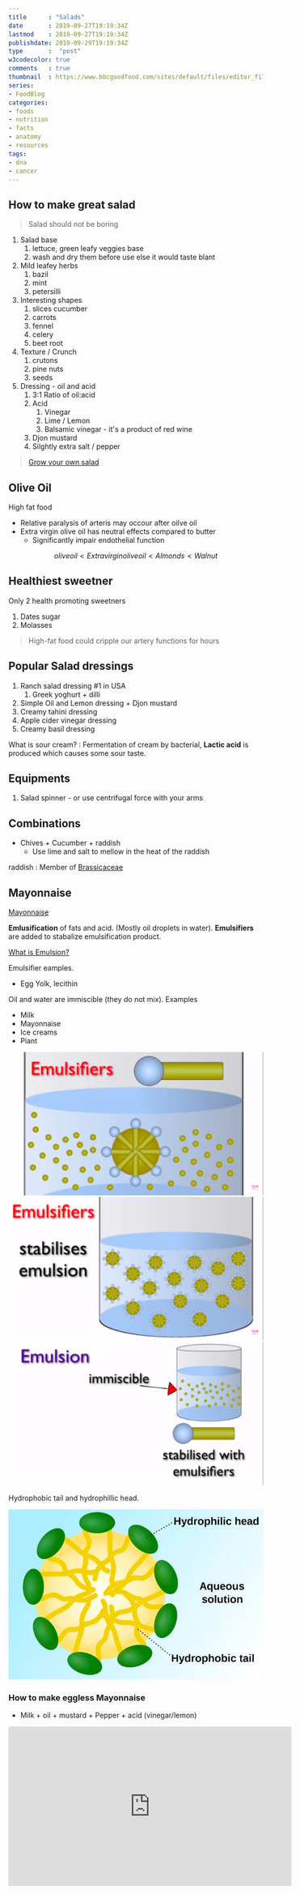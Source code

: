 ```yaml
---
title      : "Salads"
date       : 2019-09-27T19:19:34Z
lastmod    : 2019-09-27T19:19:34Z
publishdate: 2019-09-29T19:19:34Z
type       :  "post"
w3codecolor: true
comments   : true
thumbnail  : https://www.bbcgoodfood.com/sites/default/files/editor_files/2017/11/plant-based-diet-guide-main-image-700-350.jpg
series:
- FoodBlog
categories:
- foods
- nutrition
- facts
- anatomy
- resources
tags:
- dna
- cancer
---
```


## How to make great salad

> Salad should not be boring

1. Salad base
   1. lettuce, green leafy veggies base
   2. wash and dry them before use else it would taste blant
2. Mild leafey herbs
   1. bazil
   2. mint
   3. petersilli
3. Interesting shapes
   1. slices cucumber
   2. carrots
   3. fennel
   4. celery
   5. beet root
4. Texture / Crunch
   1. crutons
   2. pine nuts
   3. seeds
5. Dressing - oil and acid
   1. 3:1 Ratio of oil:acid
   2. Acid
      1. Vinegar
      2. Lime / Lemon
      3. Balsamic vinegar - it's a product of red wine
   3. Djon mustard
   4. Silghtly extra salt / pepper

> [Grow your own salad](https://www.youtube.com/watch?v=QOn1hVZUDvo)

## Olive Oil

High fat food

* Relative paralysis of arteris may occour after oilve oil
* Extra virgin olive oil has neutral effects compared to butter
  * Significantly impair endothelial function

$$
olive oil < Extra virgin olive oil < Almonds < Walnut
$$

## Healthiest sweetner

Only 2 health promoting  sweetners

1. Dates sugar
2. Molasses

> High-fat food could cripple our artery functions for hours

## Popular Salad dressings

1. Ranch salad dressing #1 in USA
   1. Greek yoghurt + dilli
2. Simple Oil and Lemon dressing + Djon mustard
3. Creamy tahini dressing
4. Apple cider vinegar dressing
5. Creamy basil dressing

What is sour cream?
:  Fermentation of cream by bacterial, **Lactic acid** is produced which causes some sour taste.

## Equipments

1. Salad spinner - or use centrifugal force with your arms

## Combinations

* Chives + Cucumber + raddish
  * Use lime and salt to mellow in the heat of the raddish

raddish
: Member of [Brassicaceae](https://en.wikipedia.org/wiki/Brassicaceae)

## Mayonnaise

[Mayonnaise](https://en.wikipedia.org/wiki/Mayonnaise)

**Emlusification** of fats and acid. (Mostly oil droplets in water). **Emulsifiers** are added to stabalize emulsification product.

[What is Emulsion?](https://en.wikipedia.org/wiki/Emulsion)

Emulsifier eamples.
* Egg Yolk, lecithin

Oil and water are immiscible (they do not mix). Examples

* Milk
* Mayonnaise
* Ice creams
* Piant

![Emulsifier](emulsifier.png)
![emulsion.png](emulsion.png)
![Emulsifier](Emusification.png)

Hydrophobic tail and hydrophillic head.

![How soap works?](how-soap-works.webp)

### How to make eggless Mayonnaise

* Milk + oil + mustard + Pepper + acid (vinegar/lemon)

<iframe width="560" height="315" src="https://www.youtube.com/embed/h333QY4ALGU" frameborder="0" allow="accelerometer; autoplay; clipboard-write; encrypted-media; gyroscope; picture-in-picture" allowfullscreen></iframe>